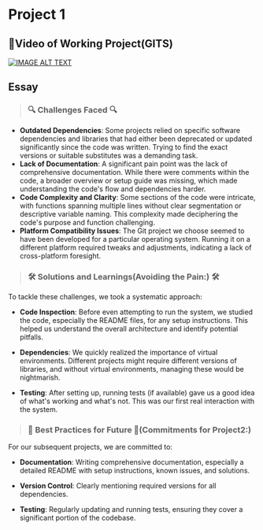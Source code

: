 # Project 1

## 🎥Video of Working Project(GITS)

[![IMAGE ALT TEXT](http://img.youtube.com/vi/MBB66yQVwy8/0.jpg)](http://www.youtube.com/watch?v=MBB66yQVwy8 "csc510 working gits")

## Essay 
> ### **🔍 Challenges Faced 🔍**

- **Outdated Dependencies**: Some projects relied on specific software dependencies and libraries that had either been deprecated or updated significantly since the code was written. Trying to find the exact versions or suitable substitutes was a demanding task.
- **Lack of Documentation**: A significant pain point was the lack of comprehensive documentation. While there were comments within the code, a broader overview or setup guide was missing, which made understanding the code's flow and dependencies harder.
- **Code Complexity and Clarity**: Some sections of the code were intricate, with functions spanning multiple lines without clear segmentation or descriptive variable naming. This complexity made deciphering the code's purpose and function challenging.
- **Platform Compatibility Issues**: The Git project we choose seemed to have been developed for a particular operating system. Running it on a different platform required tweaks and adjustments, indicating a lack of cross-platform foresight.

> ### **🛠️ Solutions and Learnings**(Avoiding the Pain:) 🛠️

To tackle these challenges, we took a systematic approach:

- **Code Inspection**: Before even attempting to run the system, we studied the code, especially the README files, for any setup instructions. This helped us understand the overall architecture and identify potential pitfalls.
  
- **Dependencies**: We quickly realized the importance of virtual environments. Different projects might require different versions of libraries, and without virtual environments, managing these would be nightmarish.
  
- **Testing**: After setting up, running tests (if available) gave us a good idea of what's working and what's not. This was our first real interaction with the system.

> ### **🌟 Best Practices for Future 🌟**(Commitments for Project2:)

For our subsequent projects, we are committed to:

-  **Documentation**: Writing comprehensive documentation, especially a detailed README with setup instructions, known issues, and solutions.
   
-  **Version Control**: Clearly mentioning required versions for all dependencies.
   
-  **Testing**: Regularly updating and running tests, ensuring they cover a significant portion of the codebase.

